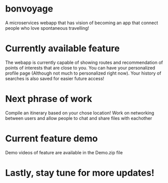 # bonvoyage
A microservices webapp that has vision of becoming an app that connect people who love spontaneous travelling!
# Currently available feature
The webapp is currently capable of showing routes and recommendation of points of interests that are close to you.
You can have your personalized profile page (Although not much to personalized right now).
Your history of searches is also saved for easier future access!
# Next phrase of work
Compile an itinerary based on your chose location!
Work on networking between users and allow people to chat and share files with eachother
# Current feature demo
Demo videos of feature are available in the Demo.zip file
# Lastly, stay tune for more updates!

